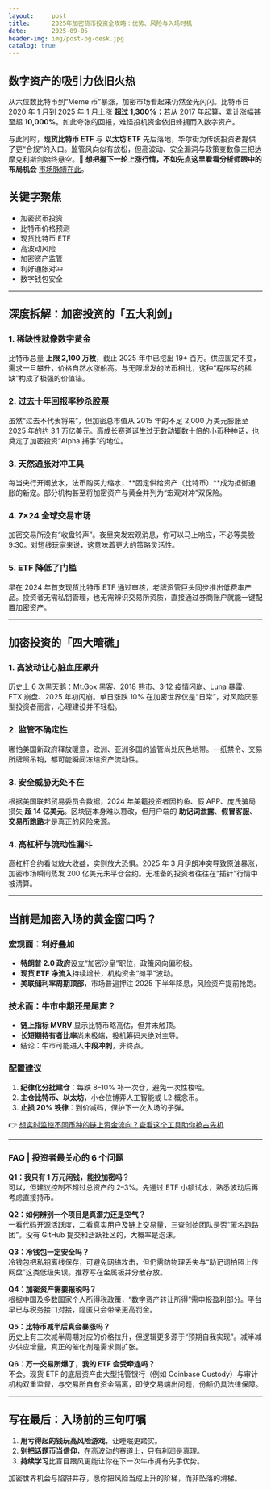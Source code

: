 ```yaml
---
layout:     post
title:      2025年加密货币投资全攻略：优势、风险与入场时机
date:       2025-09-05
header-img: img/post-bg-desk.jpg
catalog: true
---
```


## 数字资产的吸引力依旧火热
从六位数比特币到“Meme 币”暴涨，加密市场看起来仍然金光闪闪。比特币自 2020 年 1 月到 2025 年 1 月上涨 **超过 1,300%**；若从 2017 年起算，累计涨幅甚至超 **10,000%**。如此夸张的回报，难怪投机资金依旧蜂拥而入数字资产。

与此同时，**现货比特币 ETF** 与 **以太坊 ETF** 先后落地，华尔街为传统投资者提供了更“合规”的入口。监管风向似有放松，但高波动、安全漏洞与政策变数像三把达摩克利斯剑始终悬空。**👀 想把握下一轮上涨行情，不如先点这里看看分析师眼中的布局机会** [市场脉搏在此](https://okxdog.com/)。

## 关键字聚焦
- 加密货币投资
- 比特币价格预测  
- 现货比特币 ETF  
- 高波动风险  
- 加密资产监管  
- 利好通胀对冲  
- 数字钱包安全

---

## 深度拆解：加密投资的「五大利剑」

### 1. 稀缺性就像数字黄金  
比特币总量 **上限 2,100 万枚**，截止 2025 年中已挖出 19+ 百万。供应固定不变，需求一旦攀升，价格自然水涨船高。与无限增发的法币相比，这种“程序写的稀缺”构成了极强的价值锚。

### 2. 过去十年回报率秒杀股票  
虽然“过去不代表将来”，但加密总市值从 2015 年的不足 2,000 万美元膨胀至 2025 年的约 3.1 万亿美元。高成长赛道诞生过无数动辄数十倍的小币种神话，也奠定了加密投资“Alpha 捕手”的地位。

### 3. 天然通胀对冲工具  
每当央行开闸放水，法币购买力缩水，**固定供给资产（比特币）**成为抵御通胀的新宠。部分机构甚至将加密资产与黄金并列为“宏观对冲”双保险。

### 4. 7×24 全球交易市场  
加密交易所没有“收盘铃声”。夜里突发宏观消息，你可以马上响应，不必等美股 9:30。对短线玩家来说，这意味着更大的策略灵活性。

### 5. ETF 降低了门槛  
早在 2024 年首支现货比特币 ETF 通过审核，老牌资管巨头同步推出低费率产品。投资者无需私钥管理，也无需辨识交易所资质，直接通过券商账户就能一键配置加密资产。

---

## 加密投资的「四大暗礁」

### 1. **高波动**让心脏血压飙升  
历史上 6 次黑天鹅：Mt.Gox 黑客、2018 熊市、3·12 疫情闪崩、Luna 暴雷、FTX 崩盘、2025 年初闪崩。单日涨跌 10% 在加密世界仅是“日常”，对风险厌恶型投资者而言，心理建设并不轻松。

### 2. **监管不确定性**  
哪怕美国新政府释放暖意，欧洲、亚洲多国的监管尚处灰色地带。一纸禁令、交易所牌照吊销，都可能瞬间冻结资产流动性。

### 3. **安全威胁无处不在**  
根据美国联邦贸易委员会数据，2024 年美籍投资者因钓鱼、假 APP、庞氏骗局损失 **超 14 亿美元**。区块链本身难以篡改，但用户端的 **助记词泄露**、**假冒客服**、**交易所跑路**才是真正的风险来源。

### 4. **高杠杆与流动性漏斗**  
高杠杆合约看似放大收益，实则放大恐惧。2025 年 3 月伊朗冲突导致原油暴涨，加密市场瞬间蒸发 200 亿美元未平仓合约。无准备的投资者往往在“插针”行情中被清算。

---

## 当前是加密入场的黄金窗口吗？

### 宏观面：利好叠加
- **特朗普 2.0 政府**设立“加密沙皇”职位，政策风向偏积极。  
- **现货 ETF 净流入**持续增长，机构资金“摊平”波动。  
- **美联储利率周期顶部**，市场普遍押注 2025 下半年降息，风险资产提前抢跑。

### 技术面：牛市中期还是尾声？
- **链上指标 MVRV** 显示比特币略高估，但并未触顶。  
- **长短期持有者比率**尚未极端，投机筹码未绝对主导。  
- 结论：牛市可能进入**中段冲刺**，非终点。

### 配置建议
1. **纪律化分批建仓**：每跌 8–10% 补一次仓，避免一次性梭哈。  
2. **主仓比特币、以太坊**，小仓位博弈人工智能或 L2 概念币。  
3. **止损 20% 铁律**：到价减码，保护下一次入场的子弹。

👉 [想实时监控不同币种的链上资金流向？查看这个工具助你抢占先机](https://okxdog.com/)

---

### FAQ | 投资者最关心的 6 个问题

**Q1：我只有 1 万元闲钱，能投加密吗？**  
可以，但建议控制不超过总资产的 2–3%。先通过 ETF 小额试水，熟悉波动后再考虑直接持币。

**Q2：如何辨别一个项目是真潜力还是空气？**  
一看代码开源活跃度，二看真实用户及链上交易量，三查创始团队是否“匿名跑路团”。没有 GitHub 提交和活跃社区的，大概率是泡沫。

**Q3：冷钱包一定安全吗？**  
冷钱包把私钥离线保存，可避免网络攻击，但仍需防物理丢失与“助记词拍照上传网盘”这类低级失误。推荐写在金属板并分散存放。

**Q4：加密资产需要报税吗？**  
根据中国及多数国家个人所得税政策，“数字资产转让所得”需申报盈利部分。平台早已与税务接口对接，隐匿只会带来更高罚金。

**Q5：比特币减半后真会暴涨吗？**  
历史上有三次减半周期对应的价格拉升，但逻辑更多源于“预期自我实现”。减半减少供应增量，真正的催化剂是需求侧扩张。

**Q6：万一交易所爆了，我的 ETF 会受牵连吗？**  
不会。现货 ETF 的底层资产由大型托管银行（例如 Coinbase Custody）与审计机构双重监督，与交易所自有资金隔离，即使交易端出问题，份额仍具法律保障。

---

## 写在最后：入场前的三句叮嘱

1. **用亏得起的钱玩高风险游戏**，让睡眠更踏实。  
2. **别把话题币当信仰**，在高波动的赛道上，只有利润是真理。  
3. **持续学习**比盲目跟风更能让你在下一次牛市拥有先手优势。

加密世界机会与陷阱并存，愿你把风险当成上升的阶梯，而非坠落的滑梯。